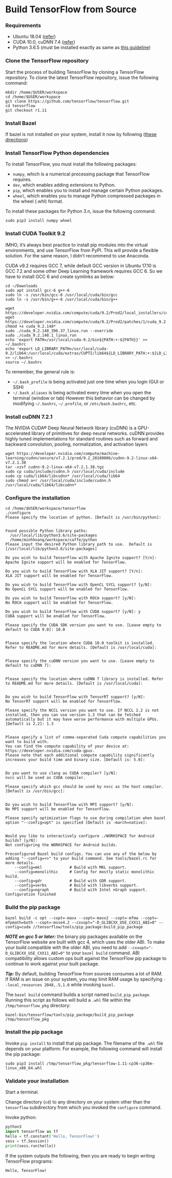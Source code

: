 # Build TensorFlow from Source


### Requirements

- Ubuntu 18.04 ([refer](https://github.com/greenglobal/ggml-docs/blob/master/setup_ubuntu_1804_from_minimalcd.md))
- CUDA 10.0, cuDNN 7.4 ([refer](https://github.com/hoangtnm/TrainingServer-docs/blob/master/Setup-machine-for-Deep_Learning.md))
- Python 3.6.5 (must be installed exactly as same as [this guideline](https://github.com/hoangtnm/TrainingServer-docs/blob/master/Setup_python_3_dev_environment.md))

### Clone the TensorFlow repository

Start the process of building TensorFlow by cloning a TensorFlow repository.
To clone the latest TensorFlow repository, issue the following command:

```shell
mkdir /home/$USER/workspace
cd /home/$USER/workspace
git clone https://github.com/tensorflow/tensorflow.git
cd tensorflow
git checkout r1.11
```

### Install Bazel

If bazel is not installed on your system, install it now by following ([these directions](https://bazel.build/versions/master/docs/install.html))

### Install TensorFlow Python dependencies

To install TensorFlow, you must install the following packages:
- `numpy`, which is a numerical processing package that TensorFlow requires.
- `dev`, which enables adding extensions to Python.
- `pip`, which enables you to install and manage certain Python packages.
- `wheel`, which enables you to manage Python compressed packages in the wheel (.whl) format.

To install these packages for Python 3.n, issue the following command:

```
sudo pip3 install numpy wheel
```

### Install CUDA Toolkit 9.2

IMHO, it’s always best practice to install pip modules into the virtual environments, and use TensorFlow from PyPI. This will provide a flexible solution. For the same reason, I didn’t recommend to use Anaconda.

CUDA v9.2 requires GCC 7, while default GCC version in Ubuntu 17.10 is GCC 7.2 and some other Deep Learning framework requires GCC 6. So we have to install GCC 6 and create symlinks as below:

```shell
cd ~/Downloads
sudo apt install gcc-6 g++-6
sudo ln -s /usr/bin/gcc-6 /usr/local/cuda/bin/gcc
sudo ln -s /usr/bin/g++-6 /usr/local/cuda/bin/g++

wget https://developer.nvidia.com/compute/cuda/9.2/Prod2/local_installers/cuda_9.2.148_396.37_linux
wget https://developer.nvidia.com/compute/cuda/9.2/Prod2/patches/1/cuda_9.2.148.1_linux
chmod +x cuda_9.2.148*
sudo ./cuda_9.2.148_396.37_linux.run --override
sudo ./cuda_9.2.148.1_linux.run
echo 'export PATH=/usr/local/cuda-9.2/bin${PATH:+:${PATH}}' >> ~/.bashrc
echo 'export LD_LIBRARY_PATH=/usr/local/cuda-9.2/lib64:/usr/local/cuda/extras/CUPTI/lib64${LD_LIBRARY_PATH:+:${LD_LIBRARY_PATH}}' >> ~/.bashrc
source ~/.bashrc
```
To remember, the general rule is:
- ```~/.bash_profile``` is being activated just one time when you login (GUI or SSH)
- ```~/.bash_aliases``` is being activated every time when you open the terminal (window or tab)
However this behavior can be changed by modifying ```~/.bashrc```, ```~/.profile```, or ```/etc/bash.bashrc```, etc.

### Install cuDNN 7.2.1

The NVIDIA CUDA® Deep Neural Network library (cuDNN) is a GPU-accelerated library of primitives for deep neural networks. cuDNN provides highly tuned implementations for standard routines such as forward and backward convolution, pooling, normalization, and activation layers

```shell
wget https://developer.nvidia.com/compute/machine-learning/cudnn/secure/v7.2.1/prod/9.2_20180806/cudnn-9.2-linux-x64-v7.2.1.38
tar -xzvf cudnn-9.2-linux-x64-v7.2.1.38.tgz
sudo cp cuda/include/cudnn.h /usr/local/cuda/include
sudo cp cuda/lib64/libcudnn* /usr/local/cuda/lib64
sudo chmod a+r /usr/local/cuda/include/cudnn.h /usr/local/cuda/lib64/libcudnn*
```

### Configure the installation

```shell
cd /home/$USER/workspace/tensorflow
./configure
Please specify the location of python. [Default is /usr/bin/python]: 


Found possible Python library paths:
  /usr/local/lib/python3.6/site-packages
  /home/minhhoang/workspace/caffe/python
Please input the desired Python library path to use.  Default is [/usr/local/lib/python3.6/site-packages]

Do you wish to build TensorFlow with Apache Ignite support? [Y/n]: 
Apache Ignite support will be enabled for TensorFlow.

Do you wish to build TensorFlow with XLA JIT support? [Y/n]: 
XLA JIT support will be enabled for TensorFlow.

Do you wish to build TensorFlow with OpenCL SYCL support? [y/N]: 
No OpenCL SYCL support will be enabled for TensorFlow.

Do you wish to build TensorFlow with ROCm support? [y/N]: 
No ROCm support will be enabled for TensorFlow.

Do you wish to build TensorFlow with CUDA support? [y/N]: y
CUDA support will be enabled for TensorFlow.

Please specify the CUDA SDK version you want to use. [Leave empty to default to CUDA 9.0]: 10.0


Please specify the location where CUDA 10.0 toolkit is installed. Refer to README.md for more details. [Default is /usr/local/cuda]: 


Please specify the cuDNN version you want to use. [Leave empty to default to cuDNN 7]: 


Please specify the location where cuDNN 7 library is installed. Refer to README.md for more details. [Default is /usr/local/cuda]: 


Do you wish to build TensorFlow with TensorRT support? [y/N]: 
No TensorRT support will be enabled for TensorFlow.

Please specify the NCCL version you want to use. If NCCL 2.2 is not installed, then you can use version 1.3 that can be fetched automatically but it may have worse performance with multiple GPUs. [Default is 2.2]: 1.3


Please specify a list of comma-separated Cuda compute capabilities you want to build with.
You can find the compute capability of your device at: https://developer.nvidia.com/cuda-gpus.
Please note that each additional compute capability significantly increases your build time and binary size. [Default is: 5.0]: 


Do you want to use clang as CUDA compiler? [y/N]: 
nvcc will be used as CUDA compiler.

Please specify which gcc should be used by nvcc as the host compiler. [Default is /usr/bin/gcc]: 


Do you wish to build TensorFlow with MPI support? [y/N]: 
No MPI support will be enabled for TensorFlow.

Please specify optimization flags to use during compilation when bazel option "--config=opt" is specified [Default is -march=native]: 


Would you like to interactively configure ./WORKSPACE for Android builds? [y/N]: 
Not configuring the WORKSPACE for Android builds.

Preconfigured Bazel build configs. You can use any of the below by adding "--config=<>" to your build command. See tools/bazel.rc for more details.
	--config=mkl         	# Build with MKL support.
	--config=monolithic  	# Config for mostly static monolithic build.
	--config=gdr         	# Build with GDR support.
	--config=verbs       	# Build with libverbs support.
	--config=ngraph      	# Build with Intel nGraph support.
Configuration finished
```

### Build the pip package

```shell
bazel build -c opt --copt=-mavx --copt=-mavx2 --copt=-mfma --copt=-mfpmath=both --copt=-msse4.2 --cxxopt="-D_GLIBCXX_USE_CXX11_ABI=0" --config=cuda //tensorflow/tools/pip_package:build_pip_package
```

***NOTE on gcc 5 or later:*** the binary pip packages available on the TensorFlow website are built with gcc 4, which uses the older ABI. To make your build compatible with the older ABI, you need to add ```--cxxopt="-D_GLIBCXX_USE_CXX11_ABI=0"``` to your ```bazel build``` command. ABI compatibility allows custom ops built against the TensorFlow pip package to continue to work against your built package.

***Tip:*** By default, building TensorFlow from sources consumes a lot of RAM. If RAM is an issue on your system, you may limit RAM usage by specifying ```--local_resources 2048,.5,1.0``` while invoking ```bazel```.

The ```bazel build``` command builds a script named ```build_pip_package```. Running this script as follows will build a ```.whl``` file within the ```/tmp/tensorflow_pkg``` directory:

```shell
bazel-bin/tensorflow/tools/pip_package/build_pip_package /tmp/tensorflow_pkg
```

### Install the pip package

Invoke ```pip install``` to install that pip package. The filename of the ```.whl``` file depends on your platform. For example, the following command will install the pip package:

```shell
sudo pip3 install /tmp/tensorflow_pkg/tensorflow-1.11-cp36-cp36m-linux_x86_64.whl
```

### Validate your installation

Start a terminal.

Change directory (```cd```) to any directory on your system other than the ```tensorflow``` subdirectory from which you invoked the ```configure``` command.

Invoke python:

```python
python3
import tensorflow as tf
hello = tf.constant('Hello, TensorFlow!')
sess = tf.Session()
print(sess.run(hello))
```

If the system outputs the following, then you are ready to begin writing TensorFlow programs:

```
Hello, TensorFlow!
```
